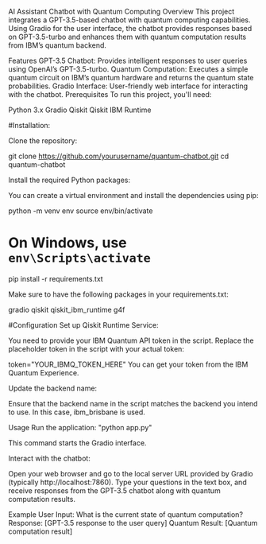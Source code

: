 AI Assistant Chatbot with Quantum Computing
Overview
This project integrates a GPT-3.5-based chatbot with quantum computing capabilities. Using Gradio for the user interface, the chatbot provides responses based on GPT-3.5-turbo and enhances them with quantum computation results from IBM’s quantum backend.

Features
GPT-3.5 Chatbot: Provides intelligent responses to user queries using OpenAI’s GPT-3.5-turbo.
Quantum Computation: Executes a simple quantum circuit on IBM’s quantum hardware and returns the quantum state probabilities.
Gradio Interface: User-friendly web interface for interacting with the chatbot.
Prerequisites
To run this project, you'll need:

Python 3.x
Gradio
Qiskit
Qiskit IBM Runtime

#Installation:

Clone the repository:

git clone https://github.com/yourusername/quantum-chatbot.git
cd quantum-chatbot

Install the required Python packages:

You can create a virtual environment and install the dependencies using pip:

python -m venv env
source env/bin/activate  

# On Windows, use `env\Scripts\activate`

pip install -r requirements.txt

Make sure to have the following packages in your requirements.txt:

gradio
qiskit
qiskit_ibm_runtime
g4f

#Configuration
Set up Qiskit Runtime Service:

You need to provide your IBM Quantum API token in the script. Replace the placeholder token in the script with your actual token:

token="YOUR_IBMQ_TOKEN_HERE"
You can get your token from the IBM Quantum Experience.

Update the backend name:

Ensure that the backend name in the script matches the backend you intend to use. In this case, ibm_brisbane is used.

Usage
Run the application:
 "python app.py"

This command starts the Gradio interface.

Interact with the chatbot:

Open your web browser and go to the local server URL provided by Gradio (typically http://localhost:7860). Type your questions in the text box, and receive responses from the GPT-3.5 chatbot along with quantum computation results.

Example
User Input: What is the current state of quantum computation?
Response:
[GPT-3.5 response to the user query]
Quantum Result: [Quantum computation result]
